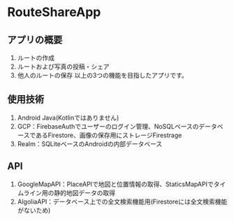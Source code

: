 # RouteShareApp

## アプリの概要
1. ルートの作成
2. ルートおよび写真の投稿・シェア
3. 他人のルートの保存
以上の3つの機能を目指したアプリです。

## 使用技術
1. Android Java(Kotlinではありません)
2. GCP：FirebaseAuthでユーザーのログイン管理、NoSQLベースのデータベースであるFirestore、画像の保存用にストレージFirestrage
3. Realm：SQLiteベースのAndroidの内部データベース

## API
1. GoogleMapAPI：PlaceAPIで地図と位置情報の取得、StaticsMapAPIでタイムライン用の静的地図データの取得
2. AlgoliaAPI：データベース上での全文検索機能用(Firestoreには全文検索機能がないため)
